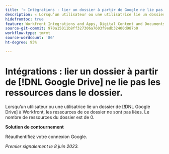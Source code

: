 ```yaml
---
title: '« Intégrations : lier un dossier à partir de Google ne lie pas les ressources dans un dossier. »'
description: « Lorsqu’un utilisateur ou une utilisatrice lie un dossier de Google Drive à Workfront, les ressources de ce dossier ne sont pas liées. Le nombre de ressources du dossier est de 0. »
hidefromtoc: true
feature: Workfront Integrations and Apps, Digital Content and Documents
source-git-commit: 970a15011b8ff327306a7603f9edb32400d987b0
workflow-type: tm+mt
source-wordcount: '86'
ht-degree: 95%

---
```



# Intégrations : lier un dossier à partir de [!DNL Google Drive] ne lie pas les ressources dans le dossier.

Lorsqu’un utilisateur ou une utilisatrice lie un dossier de [!DNL Google Drive] à Workfront, les ressources de ce dossier ne sont pas liées. Le nombre de ressources du dossier est de 0.

**Solution de contournement**

Réauthentifiez votre connexion Google.

_Premier signalement le 8 juin 2023._
